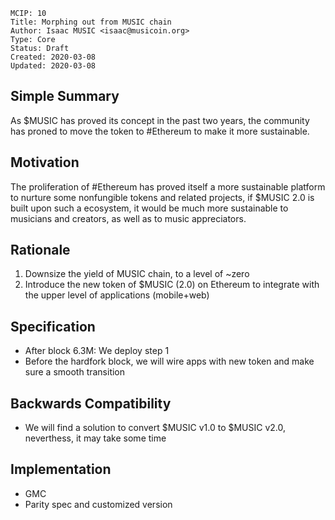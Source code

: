    MCIP: 10
    Title: Morphing out from MUSIC chain
    Author: Isaac MUSIC <isaac@musicoin.org>
    Type: Core
    Status: Draft
    Created: 2020-03-08
    Updated: 2020-03-08


## Simple Summary
As $MUSIC has proved its concept in the past two years, the community has proned to move the token to #Ethereum to make it more sustainable. 

## Motivation
The proliferation of #Ethereum has proved itself a more sustainable platform to nurture some nonfungible tokens and related projects, if $MUSIC 2.0 is built upon such a ecosystem, it would be much more sustainable to musicians and creators, as well as to music appreciators. 


## Rationale
1. Downsize the yield of MUSIC chain, to a level of ~zero
2. Introduce the new token of $MUSIC (2.0) on Ethereum to integrate with the upper level of applications (mobile+web)

## Specification
- After block 6.3M: We deploy step 1
- Before the hardfork block, we will wire apps with new token and make sure a smooth transition

## Backwards Compatibility
- We will find a solution to convert $MUSIC v1.0 to $MUSIC v2.0, neverthess, it may take some time

## Implementation

- GMC
- Parity spec and customized version 
